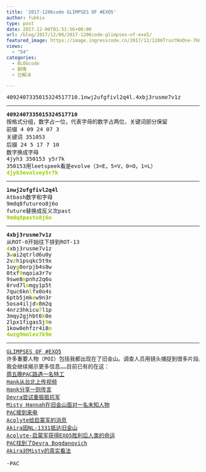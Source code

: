 ```yaml
---
title: '2017-1206code GLIMPSES OF #EXO5'
author: fukkix
type: post
date: 2017-12-06T01:51:56+00:00
url: /blog/2017/12/06/2017-1206code-glimpses-of-exo5/
featured_image: https://image.ingresscode.cn/2017/12/1206TrustNoOne-768x562.jpg?x-oss-process=image/resize,m_fill,w_700,h_220
views:
  - "54"
categories:
  - BLOGcode
  - 剧情
  - 已解决

---
```

<pre>4092407335015324517710.1nwj2ufgfivl2q4l.4xbj3rusme7v1z<!--more--></pre>

* * *

<pre><strong>4092407335015324517710
</strong>按格式分组，数字占一位，代表字母的数字占两位，关键词部分保留
前缀 4 09 24 07 3
关键词 351053
后缀 24 5 17 7 10
数字换成字母
4jyh3 350153 y5r7k
350153用leetspeek看是evolve（3=E，5=V，0=O，1=L）<strong>
<span style="color: #99cc00;">4jyh3evolvey5r7k</span></strong></pre>

* * *

<pre><strong>1nwj2ufgfivl2q4l
</strong>Atbash数字和字母
9mdq8futureo8j6o
future替换成反义次past
<span style="color: #99cc00;"><strong>9mdq8pasto8j6o</strong></span></pre>

* * *

<pre><strong>4xbj3rusme7v1z
</strong>从ROT-0开始往下排到ROT-13
<strong><span style="color: #99cc00;">4</span></strong>xbj3rusme7v1z
3<span style="color: #99cc00;"><strong>w</strong></span>ai2qtrld6u0y
2v<span style="color: #99cc00;"><strong>z</strong></span>h1psqkc5t9x
1uy<strong><span style="color: #99cc00;">g</span></strong>0orpjb4s8w
0txf<strong><span style="color: #99cc00;">9</span></strong>nqoia3r7v
9swe8<strong><span style="color: #99cc00;">m</span></strong>pnhz2q6u
8rvd7l<strong><span style="color: #99cc00;">o</span></strong>mgy1p5t
7quc6kn<strong><span style="color: #99cc00;">l</span></strong>fx0o4s
6ptb5jmk<span style="color: #99cc00;"><strong>e</strong></span>w9n3r
5osa4iljd<span style="color: #99cc00;"><strong>v</strong></span>8m2q
4nrz3hkicu<span style="color: #99cc00;"><strong>7</strong></span>l1p
3mqy2gjhbt6<span style="color: #99cc00;"><strong>k</strong></span>0o
2lpx1figas5j<span style="color: #99cc00;"><strong>9</strong></span>n
1kow0ehfzr4i8<span style="color: #99cc00;"><strong>m
4wzg9molev7k9m</strong></span></pre>

* * *

<pre><a href="http://investigate.ingress.com/2017/12/06/glimpses-of-exo5/">GLIMPSES OF #EXO5
</a>许多重要人物（POI）包括我都出现在了旧金山。调查人员用镜头捕捉到很多片段。
我会继续揭示更多信息……目前已有的在这：
<a href="https://plus.google.com/+Ingress/posts/R6cDgDgeu4Y">周五晚PAC路遇一名特工</a>
<a href="https://plus.google.com/photos/photo/103320655754019011706/6494858202413973010">Hank从台北上传视频</a>
<a href="https://plus.google.com/+Ingress/posts/it9qPmM9kmu">Hank分享一则传言</a>
<a href="https://plus.google.com/+Ingress/posts/GdEBxZLkZZQ">Devra尝试重振抵抗军</a>
<a href="https://plus.google.com/+Ingress/posts/HcxQ5u9raA4">Misty Hannah在旧金山面对一名未知人物</a>
<a href="https://plus.google.com/+Ingress/posts/SHvV7vkb8N8">PAC接到来电</a>
<a href="https://plus.google.com/+Ingress/posts/6Tbd8to9qmK">Acolyte给启蒙军的消息</a>
<a href="https://plus.google.com/+Ingress/posts/1UwLaff29Mm">Akira因NL-1331抵达旧金山</a>
<a href="https://plus.google.com/+Ingress/posts/74oRnANwzJM">Acolyte-启蒙军获得EXO5胜利后人类的命运</a>
<a href="https://plus.google.com/+Ingress/posts/Q511cKS1PP7">PAC找到了Devra Bogdanovich</a>
<a href="https://youtu.be/AzzXl2TVQ-c">Akira对Misty的真实看法</a>

-PAC</pre>